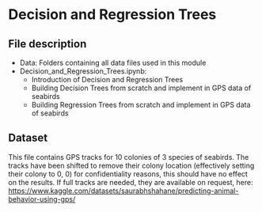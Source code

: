 # Decision and Regression Trees

## File description
- Data: Folders containing all data files used in this module
- Decision_and_Regression_Trees.ipynb:
  - Introduction of Decision and Regression Trees
  - Building Decision Trees from scratch and implement in GPS data of seabirds
  - Building Regression Trees from scratch and implement in GPS data of seabirds

## Dataset

This file contains GPS tracks for 10 colonies of 3 species of seabirds. The tracks have been shifted to remove their colony location (effectively setting their colony to 0, 0) for confidentiality reasons, this should have no effect on the results. If full tracks are needed, they are available on request, here: https://www.kaggle.com/datasets/saurabhshahane/predicting-animal-behavior-using-gps/
